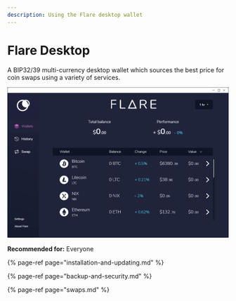 ```yaml
---
description: Using the Flare desktop wallet
---
```


# Flare Desktop

A BIP32/39 multi-currency desktop wallet which sources the best price for coin swaps using a variety of services. 

![](../../.gitbook/assets/fd-home.png)

**Recommended for:** Everyone

{% page-ref page="installation-and-updating.md" %}

{% page-ref page="backup-and-security.md" %}

{% page-ref page="swaps.md" %}

